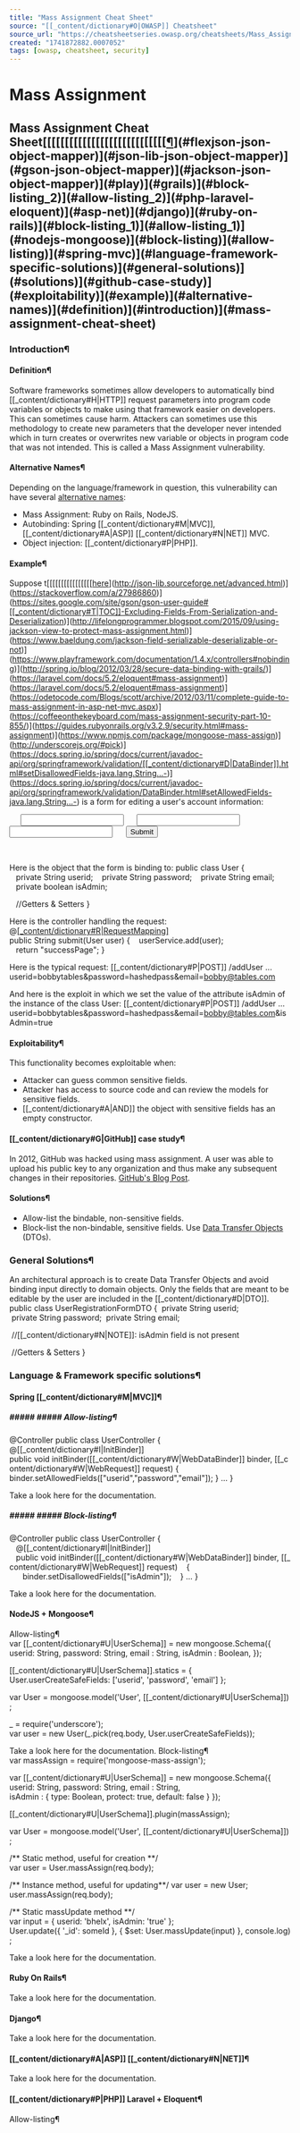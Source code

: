 ```yaml
---
title: "Mass Assignment Cheat Sheet"
source: "[[_content/dictionary#O|OWASP]] Cheatsheet"
source_url: "https://cheatsheetseries.owasp.org/cheatsheets/Mass_Assignment_Cheat_Sheet.html"
created: "1741872882.0007052"
tags: [owasp, cheatsheet, security]
---
```

# Mass Assignment

## Mass Assignment Cheat Sheet[[[[[[[[[[[[[[[[[[[[[[[[[[[[[¶](#references-and-future-reading)](#flexjson-json-object-mapper)](#json-lib-json-object-mapper)](#gson-json-object-mapper)](#jackson-json-object-mapper)](#play)](#grails)](#block-listing_2)](#allow-listing_2)](#php-laravel-eloquent)](#asp-net)](#django)](#ruby-on-rails)](#block-listing_1)](#allow-listing_1)](#nodejs-mongoose)](#block-listing)](#allow-listing)](#spring-mvc)](#language-framework-specific-solutions)](#general-solutions)](#solutions)](#github-case-study)](#exploitability)](#example)](#alternative-names)](#definition)](#introduction)](#mass-assignment-cheat-sheet)
### Introduction¶
#### Definition¶
Software frameworks sometimes allow developers to automatically bind [[_content/dictionary#H|HTTP]] request parameters into program code variables or objects to make using that framework easier on developers. This can sometimes cause harm.
Attackers can sometimes use this methodology to create new parameters that the developer never intended which in turn creates or overwrites new variable or objects in program code that was not intended.
This is called a Mass Assignment vulnerability.
#### Alternative Names¶
Depending on the language/framework in question, this vulnerability can have several [alternative names](https://cwe.mitre.org/data/definitions/915.html):

- Mass Assignment: Ruby on Rails, NodeJS.
- Autobinding: Spring [[_content/dictionary#M|MVC]], [[_content/dictionary#A|ASP]] [[_content/dictionary#N|NET]] MVC.
- Object injection: [[_content/dictionary#P|PHP]].

#### Example¶
Suppose t[[[[[[[[[[[[[[[[[here](http://flexjson.sourceforge.net/#Serialization)](http://json-lib.sourceforge.net/advanced.html)](https://stackoverflow.com/a/27986860)](https://sites.google.com/site/gson/gson-user-guide#[[_content/dictionary#T|TOC]]-Excluding-Fields-From-Serialization-and-Deserialization)](http://lifelongprogrammer.blogspot.com/2015/09/using-jackson-view-to-protect-mass-assignment.html)](https://www.baeldung.com/jackson-field-serializable-deserializable-or-not)](https://www.playframework.com/documentation/1.4.x/controllers#nobinding)](http://spring.io/blog/2012/03/28/secure-data-binding-with-grails/)](https://laravel.com/docs/5.2/eloquent#mass-assignment)](https://laravel.com/docs/5.2/eloquent#mass-assignment)](https://odetocode.com/Blogs/scott/archive/2012/03/11/complete-guide-to-mass-assignment-in-asp-net-mvc.aspx)](https://coffeeonthekeyboard.com/mass-assignment-security-part-10-855/)](https://guides.rubyonrails.org/v3.2.9/security.html#mass-assignment)](https://www.npmjs.com/package/mongoose-mass-assign)](http://underscorejs.org/#pick)](https://docs.spring.io/spring/docs/current/javadoc-api/org/springframework/validation/[[_content/dictionary#D|DataBinder]].html#setDisallowedFields-java.lang.String...-)](https://docs.spring.io/spring/docs/current/javadoc-api/org/springframework/validation/DataBinder.html#setAllowedFields-java.lang.String...-) is a form for editing a user's account information:
<form>
     <input name="userid" type="text">
     <input name="password" type="text">
     <input name="email" text="text">
     <input type="submit">
</form>  

Here is the object that the form is binding to:
public class User {
   private String userid;
   private String password;
   private String email;
   private boolean isAdmin;

   //Getters & Setters
}

Here is the controller handling the request:
@[[_content/dictionary#R|RequestMapping]](value = "/addUser", method = [[_content/dictionary#R|RequestMethod]].[[_content/dictionary#P|POST]])
public String submit(User user) {
   userService.add(user);
   return "successPage";
}

Here is the typical request:
[[_content/dictionary#P|POST]] /addUser
...
userid=bobbytables&password=hashedpass&email=bobby@tables.com

And here is the exploit in which we set the value of the attribute isAdmin of the instance of the class User:
[[_content/dictionary#P|POST]] /addUser
...
userid=bobbytables&password=hashedpass&email=bobby@tables.com&isAdmin=true

#### Exploitability¶
This functionality becomes exploitable when:

- Attacker can guess common sensitive fields.
- Attacker has access to source code and can review the models for sensitive fields.
- [[_content/dictionary#A|AND]] the object with sensitive fields has an empty constructor.

#### [[_content/dictionary#G|GitHub]] case study¶
In 2012, GitHub was hacked using mass assignment. A user was able to upload his public key to any organization and thus make any subsequent changes in their repositories. [GitHub's Blog Post](https://blog.github.com/2012-03-04-public-key-security-vulnerability-and-mitigation/).
#### Solutions¶

- Allow-list the bindable, non-sensitive fields.
- Block-list the non-bindable, sensitive fields.
Use [Data Transfer Objects](https://martinfowler.com/eaaCatalog/dataTransferObject.html) (DTOs).

### General Solutions¶
An architectural approach is to create Data Transfer Objects and avoid binding input directly to domain objects. Only the fields that are meant to be editable by the user are included in the [[_content/dictionary#D|DTO]].
public class UserRegistrationFormDTO {
 private String userid;
 private String password;
 private String email;

 //[[_content/dictionary#N|NOTE]]: isAdmin field is not present

 //Getters & Setters
}

### Language & Framework specific solutions¶
#### Spring [[_content/dictionary#M|MVC]]¶
##### ##### ##### Allow-listing¶
@Controller
public class UserController
{
    @[[_content/dictionary#I|InitBinder]]
    public void initBinder([[_content/dictionary#W|WebDataBinder]] binder, [[_content/dictionary#W|WebRequest]] request)
    {
        binder.setAllowedFields(["userid","password","email"]);
    }
...
}

Take a look here for the documentation.
##### ##### ##### Block-listing¶
@Controller
public class UserController
{
   @[[_content/dictionary#I|InitBinder]]
   public void initBinder([[_content/dictionary#W|WebDataBinder]] binder, [[_content/dictionary#W|WebRequest]] request)
   {
      binder.setDisallowedFields(["isAdmin"]);
   }
...
}

Take a look here for the documentation.
#### NodeJS + Mongoose¶
Allow-listing¶
var [[_content/dictionary#U|UserSchema]] = new mongoose.Schema({
    userid: String,
    password: String,
    email : String,
    isAdmin : Boolean,
});

[[_content/dictionary#U|UserSchema]].statics = {
    User.userCreateSafeFields: ['userid', 'password', 'email']
};

var User = mongoose.model('User', [[_content/dictionary#U|UserSchema]]);

_ = require('underscore');
var user = new User(_.pick(req.body, User.userCreateSafeFields));

Take a look here for the documentation.
Block-listing¶
var massAssign = require('mongoose-mass-assign');

var [[_content/dictionary#U|UserSchema]] = new mongoose.Schema({
    userid: String,
    password: String,
    email : String,
    isAdmin : { type: Boolean, protect: true, default: false }
});

[[_content/dictionary#U|UserSchema]].plugin(massAssign);

var User = mongoose.model('User', [[_content/dictionary#U|UserSchema]]);

/** Static method, useful for creation **/
var user = User.massAssign(req.body);

/** Instance method, useful for updating**/
var user = new User;
user.massAssign(req.body);

/** Static massUpdate method **/
var input = { userid: 'bhelx', isAdmin: 'true' };
User.update({ '_id': someId }, { $set: User.massUpdate(input) }, console.log);

Take a look here for the documentation.
#### Ruby On Rails¶
Take a look here for the documentation.
#### Django¶
Take a look here for the documentation.
#### [[_content/dictionary#A|ASP]] [[_content/dictionary#N|NET]]¶
Take a look here for the documentation.
#### [[_content/dictionary#P|PHP]] Laravel + Eloquent¶
Allow-listing¶
<?php

namespace App;

use Illuminate\Database\Eloquent\Model;

class User extends Model
{
    private $userid;
    private $password;
    private $email;
    private $isAdmin;

    protected $fillable = array('userid','password','email');
}

Take a look here for the documentation.
Block-listing¶
<?php

namespace App;

use Illuminate\Database\Eloquent\Model;

class User extends Model
{
    private $userid;
    private $password;
    private $email;
    private $isAdmin;

    protected $guarded = array('isAdmin');
}

Take a look here for the documentation.
#### Grails¶
Take a look here for the documentation.
#### Play¶
Take a look here for the documentation.
#### Jackson ([[_content/dictionary#J|JSON]] Object Mapper)¶
Take a look here and here for the documentation.
#### [[_content/dictionary#G|GSON]] ([[_content/dictionary#J|JSON]] Object Mapper)¶
Take a look here and here for the document.
#### [[_content/dictionary#J|JSON]]-Lib (JSON Object Mapper)¶
Take a look here for the documentation.
#### Flexjson ([[_content/dictionary#J|JSON]] Object Mapper)¶
Take a look here for the documentation.
### References and future reading¶

[- Mass Assignment, Rails and You](https://code.tutsplus.com/tutorials/mass-assignment-rails-and-you--net-31695)